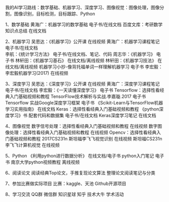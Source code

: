 我的AI学习路线：数学基础、机器学习、深度学习、图像视觉：图像处理，图像分割，图像识别，目标检测，目标跟踪、Python

1、数学基础
	黄海广：机器学习的数学基础					  电子书/在线文档
	百度文库：考研数学知识点总结				  在线文档

2、机器学习
	吴恩达：《机器学习》公开课					  在线视频
	黄海广：机器学习课程笔记					  电子书/在线文档		
	李航：《统计学习方法》						  电子书/在线文档、笔记、代码
	周志华：《机器学习》					      电子书
	林轩田：《机器学习基石》					  在线文档/离线视频
	林轩田：《机器学习技法》					  在线文档/离线视频
	机器学习小抄-像背托福单词一样理解机器学习	  电子书
	李宏毅：李宏毅机器学习(2017)				  在线视频

3、深度学习
	吴恩达：《深度学习》公开课					  在线视频
	黄海广：深度学习课程笔记					  电子书/在线文档
	李宏毅：《一天读懂深度学习》				  	  电子书
	Tensorflow：选择性看经典入门基础视频和教程
			TensorFlow技术解析与实战.李嘉璇.2017	       电子书
			Tensorflow 实战Google深度学习框架	           电子书
			《Scikit-Learn与TensorFlow机器学习实用指南》   在线文档
	Keras：选择性看经典入门基础视频和教程
			《python深度学习》书 配套代码和数据集		   电子书/在线文档
			Keras深度学习笔记							   在线文档

4、图像视觉
	数字信号处理：选择性看经典入门基础视频和教程			在线视频
	数字图像处理：选择性看经典入门基础视频和教程			在线视频
	Opencv：选择性看经典入门基础视频和教程
			2017CS231n 斯坦福李飞飞视觉识别		  	    在线视频
			斯坦福CS231n李飞飞计算机视觉			        在线视频

5、Python
	《利用python进行数据分析》						 在线文档/电子书
	python入门笔记						     	 电子书
	南京大学python视频教程					     离线视频

6、阅读论文
	阅读经典Top论文，手推复现论文算法
	整理论文阅读笔记与分类
	
7、参加比赛做实际项目
	比赛：kaggle、天池
	Github开源项目

8、学习交流
	QQ群
	微信群
	知识星球
	知乎
	技术大牛
	学术活动
